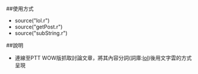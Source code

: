 ##使用方式
- source("lol.r")
- source("getPost.r")
- source("subString.r")

##說明
- 連線至PTT WOW版抓取討論文章，將其內容分詞(詞庫:[lol](https://github.com/gn01830657/Rcode/blob/master/data/dict/lol.txt))後用文字雲的方式呈現
